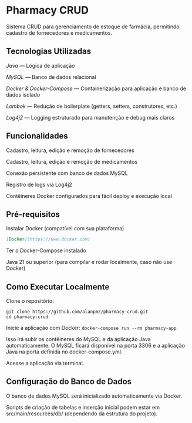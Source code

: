# Pharmacy CRUD

Sistema CRUD para gerenciamento de estoque de farmácia, permitindo cadastro de fornecedores e medicamentos.

## Tecnologias Utilizadas

*Java* — Lógica de aplicação

*MySQL* — Banco de dados relacional

*Docker & Docker-Compose* — Containerização para aplicação e banco de dados isolado

*Lombok* — Redução de boilerplate (getters, setters, construtores, etc.)

*Log4j2* — Logging estruturado para manutenção e debug mais claros

## Funcionalidades

Cadastro, leitura, edição e remoção de fornecedores

Cadastro, leitura, edição e remoção de medicamentos

Conexão persistente com banco de dados MySQL

Registro de logs via Log4j2

Contêineres Docker configurados para fácil deploy e execução local

## Pré-requisitos

Instalar Docker (compatível com sua plataforma)
```markdown
[Docker](https://www.docker.com)
```

Ter o Docker-Compose instalado

Java 21 ou superior (para compilar e rodar localmente, caso não use Docker)

## Como Executar Localmente

Clone o repositório:
```
git clone https://github.com/alanpmz/pharmacy-crud.git
cd pharmacy-crud
```


Inicie a aplicação com Docker:
`
docker-compose run --rm pharmacy-app
`

Isso irá subir os contêineres do MySQL e da aplicação Java automaticamente. O MySQL ficará disponível na porta 3306 e a aplicação Java na porta definida no docker-compose.yml.

Acesse a aplicação via terminal.

## Configuração do Banco de Dados

O banco de dados MySQL será inicializado automaticamente via Docker.



Scripts de criação de tabelas e inserção inicial podem estar em src/main/resources/db/ (dependendo da estrutura do projeto).
